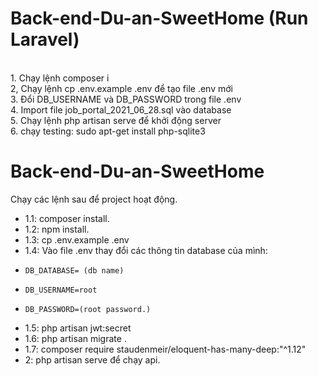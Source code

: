 # Back-end-Du-an-SweetHome (Run Laravel)
<br>
1. Chạy lệnh composer i 
<br>
2, Chạy lệnh cp .env.example .env để tạo file .env mới
<br>
3. Đổi DB_USERNAME và DB_PASSWORD trong file .env
<br>
4. Import file job_portal_2021_06_28.sql vào database
<br>
5. Chạy lệnh php artisan serve để khởi động server
<br>
6. chạy testing: sudo apt-get install php-sqlite3


# Back-end-Du-an-SweetHome

 Chạy các lệnh sau để project hoạt động.
 
- 1.1: composer install.
- 1.2: npm install.
- 1.3: cp .env.example .env
- 1.4: Vào file .env thay đổi các thông tin database của mình:
 -     DB_DATABASE= (db name)
 -     DB_USERNAME=root
 -     DB_PASSWORD=(root password.)
- 1.5: php artisan jwt:secret
- 1.6: php artisan migrate .
- 1.7: composer require staudenmeir/eloquent-has-many-deep:"^1.12"
- 2: php artisan serve để chạy api.
 
